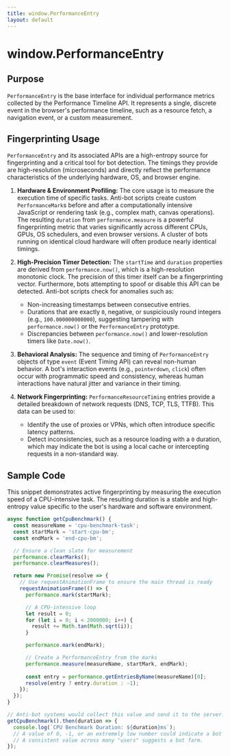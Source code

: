 ```yaml
---
title: window.PerformanceEntry
layout: default
---
```

# window.PerformanceEntry
## Purpose
`PerformanceEntry` is the base interface for individual performance metrics collected by the Performance Timeline API. It represents a single, discrete event in the browser's performance timeline, such as a resource fetch, a navigation event, or a custom measurement.

## Fingerprinting Usage
`PerformanceEntry` and its associated APIs are a high-entropy source for fingerprinting and a critical tool for bot detection. The timings they provide are high-resolution (microseconds) and directly reflect the performance characteristics of the underlying hardware, OS, and browser engine.

1.  **Hardware & Environment Profiling:** The core usage is to measure the execution time of specific tasks. Anti-bot scripts create custom `PerformanceMark`s before and after a computationally intensive JavaScript or rendering task (e.g., complex math, canvas operations). The resulting `duration` from `performance.measure` is a powerful fingerprinting metric that varies significantly across different CPUs, GPUs, OS schedulers, and even browser versions. A cluster of bots running on identical cloud hardware will often produce nearly identical timings.

2.  **High-Precision Timer Detection:** The `startTime` and `duration` properties are derived from `performance.now()`, which is a high-resolution monotonic clock. The precision of this timer itself can be a fingerprinting vector. Furthermore, bots attempting to spoof or disable this API can be detected. Anti-bot scripts check for anomalies such as:
    *   Non-increasing timestamps between consecutive entries.
    *   Durations that are exactly `0`, negative, or suspiciously round integers (e.g., `100.000000000000`), suggesting tampering with `performance.now()` or the `PerformanceEntry` prototype.
    *   Discrepancies between `performance.now()` and lower-resolution timers like `Date.now()`.

3.  **Behavioral Analysis:** The sequence and timing of `PerformanceEntry` objects of type `event` (Event Timing API) can reveal non-human behavior. A bot's interaction events (e.g., `pointerdown`, `click`) often occur with programmatic speed and consistency, whereas human interactions have natural jitter and variance in their timing.

4.  **Network Fingerprinting:** `PerformanceResourceTiming` entries provide a detailed breakdown of network requests (DNS, TCP, TLS, TTFB). This data can be used to:
    *   Identify the use of proxies or VPNs, which often introduce specific latency patterns.
    *   Detect inconsistencies, such as a resource loading with a `0` duration, which may indicate the bot is using a local cache or intercepting requests in a non-standard way.

## Sample Code
This snippet demonstrates active fingerprinting by measuring the execution speed of a CPU-intensive task. The resulting duration is a stable and high-entropy value specific to the user's hardware and software environment.

```javascript
async function getCpuBenchmark() {
  const measureName = 'cpu-benchmark-task';
  const startMark = 'start-cpu-bm';
  const endMark = 'end-cpu-bm';

  // Ensure a clean slate for measurement
  performance.clearMarks();
  performance.clearMeasures();

  return new Promise(resolve => {
    // Use requestAnimationFrame to ensure the main thread is ready
    requestAnimationFrame(() => {
      performance.mark(startMark);

      // A CPU-intensive loop
      let result = 0;
      for (let i = 0; i < 2000000; i++) {
        result += Math.tan(Math.sqrt(i));
      }

      performance.mark(endMark);

      // Create a PerformanceEntry from the marks
      performance.measure(measureName, startMark, endMark);
      
      const entry = performance.getEntriesByName(measureName)[0];
      resolve(entry ? entry.duration : -1);
    });
  });
}

// Anti-bot systems would collect this value and send it to the server.
getCpuBenchmark().then(duration => {
  console.log(`CPU Benchmark Duration: ${duration}ms`);
  // A value of 0, -1, or an extremely low number could indicate a bot or spoofing.
  // A consistent value across many "users" suggests a bot farm.
});
```
